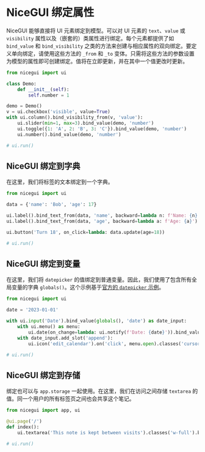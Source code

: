 # NiceGUI 绑定属性

NiceGUI 能够直接将 UI 元素绑定到模型。可以对 UI 元素的 `text`、`value` 或 `visibility` 属性以及（嵌套的）类属性进行绑定。每个元素都提供了如 `bind_value` 和 `bind_visibility` 之类的方法来创建与相应属性的双向绑定。要定义单向绑定，请使用这些方法的 `_from` 和 `_to` 变体。只需将这些方法的参数设置为模型的属性即可创建绑定。值将在立即更新，并在其中一个值更改时更新。

```python
from nicegui import ui

class Demo:
    def __init__(self):
        self.number = 1

demo = Demo()
v = ui.checkbox('visible', value=True)
with ui.column().bind_visibility_from(v, 'value'):
    ui.slider(min=1, max=3).bind_value(demo, 'number')
    ui.toggle({1: 'A', 2: 'B', 3: 'C'}).bind_value(demo, 'number')
    ui.number().bind_value(demo, 'number')

# ui.run()
```

## NiceGUI 绑定到字典

在这里，我们将标签的文本绑定到一个字典。

```python
from nicegui import ui

data = {'name': 'Bob', 'age': 17}

ui.label().bind_text_from(data, 'name', backward=lambda n: f'Name: {n}')
ui.label().bind_text_from(data, 'age', backward=lambda a: f'Age: {a}')

ui.button('Turn 18', on_click=lambda: data.update(age=18))

# ui.run()
```

## NiceGUI 绑定到变量

在这里，我们将 `datepicker` 的值绑定到普通变量。因此，我们使用了包含所有全局变量的字典 `globals()`。这个示例基于[官方的 `datepicker` 示例](https://nicegui.io/documentation/date#input_element_with_date_picker)。

```python
from nicegui import ui

date = '2023-01-01'

with ui.input('Date').bind_value(globals(), 'date') as date_input:
    with ui.menu() as menu:
        ui.date(on_change=lambda: ui.notify(f'Date: {date}')).bind_value(date_input)
    with date_input.add_slot('append'):
        ui.icon('edit_calendar').on('click', menu.open).classes('cursor-pointer')

# ui.run()
```

## NiceGUI 绑定到存储

绑定也可以与 `app.storage` 一起使用。在这里，我们在访问之间存储 `textarea` 的值。同一个用户的所有标签页之间也会共享这个笔记。

```python
from nicegui import app, ui

@ui.page('/')
def index():
    ui.textarea('This note is kept between visits').classes('w-full').bind_value(app.storage.user, 'note')

# ui.run()
```

